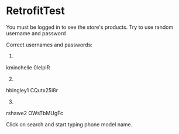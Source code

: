 # RetrofitTest


You must be logged in to see the store's products.
Try to use random username and password

Correct usernames and passwords:

1.
kminchelle
0lelplR

2.
hbingley1
CQutx25i8r

3.
rshawe2
OWsTbMUgFc

Click on search and start typing phone model name.
